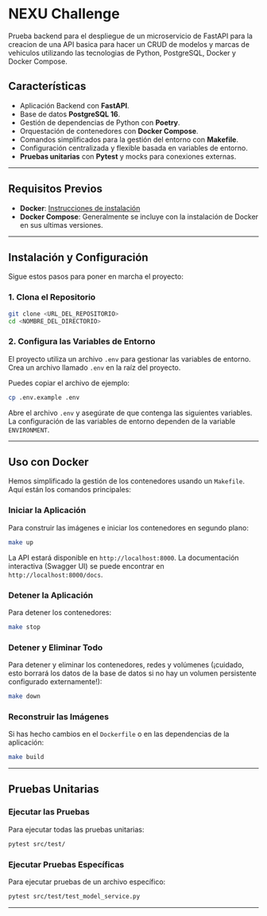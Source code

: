# NEXU Challenge

Prueba backend para el despliegue de un microservicio de FastAPI para la creacion de una API basica para hacer un CRUD de modelos y marcas de vehiculos utilizando las tecnologias de Python, PostgreSQL, Docker y Docker Compose.

## Características

- Aplicación Backend con **FastAPI**.
- Base de datos **PostgreSQL 16**.
- Gestión de dependencias de Python con **Poetry**.
- Orquestación de contenedores con **Docker Compose**.
- Comandos simplificados para la gestión del entorno con **Makefile**.
- Configuración centralizada y flexible basada en variables de entorno.
- **Pruebas unitarias** con **Pytest** y mocks para conexiones externas.

---

## Requisitos Previos

- **Docker**: [Instrucciones de instalación](https://docs.docker.com/get-docker/)
- **Docker Compose**: Generalmente se incluye con la instalación de Docker en sus ultimas versiones.

---

## Instalación y Configuración

Sigue estos pasos para poner en marcha el proyecto:

### 1. Clona el Repositorio

```bash
git clone <URL_DEL_REPOSITORIO>
cd <NOMBRE_DEL_DIRECTORIO>
```

### 2. Configura las Variables de Entorno

El proyecto utiliza un archivo `.env` para gestionar las variables de entorno. Crea un archivo llamado `.env` en la raíz del proyecto.

Puedes copiar el archivo de ejemplo:
```bash
cp .env.example .env
```

Abre el archivo `.env` y asegúrate de que contenga las siguientes variables. La configuración de las variables de entorno dependen de la variable `ENVIRONMENT`.

---

## Uso con Docker

Hemos simplificado la gestión de los contenedores usando un `Makefile`. Aquí están los comandos principales:

### Iniciar la Aplicación
Para construir las imágenes e iniciar los contenedores en segundo plano:
```bash
make up
```
La API estará disponible en `http://localhost:8000`. La documentación interactiva (Swagger UI) se puede encontrar en `http://localhost:8000/docs`.

### Detener la Aplicación
Para detener los contenedores:
```bash
make stop
```

### Detener y Eliminar Todo
Para detener y eliminar los contenedores, redes y volúmenes (¡cuidado, esto borrará los datos de la base de datos si no hay un volumen persistente configurado externamente!):
```bash
make down
```

### Reconstruir las Imágenes
Si has hecho cambios en el `Dockerfile` o en las dependencias de la aplicación:
```bash
make build
```

---

## Pruebas Unitarias

### Ejecutar las Pruebas

Para ejecutar todas las pruebas unitarias:
```bash
pytest src/test/
```

### Ejecutar Pruebas Específicas

Para ejecutar pruebas de un archivo específico:
```bash
pytest src/test/test_model_service.py
```

---